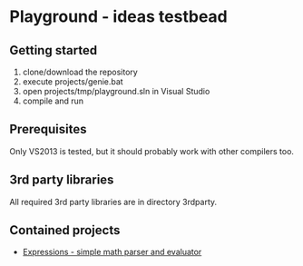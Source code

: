 # Playground - ideas testbead

## Getting started

1. clone/download the repository
2. execute projects/genie.bat
3. open projects/tmp/playground.sln in Visual Studio
4. compile and run

## Prerequisites

Only VS2013 is tested, but it should probably work with other compilers too.

## 3rd party libraries

All required 3rd party libraries are in directory 3rdparty.

## Contained projects

* [Expressions - simple math parser and evaluator](src/expressions)
